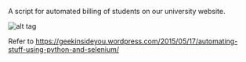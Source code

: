 A script for automated billing of students on our university website.

![alt tag](https://geekinsideyou.files.wordpress.com/2015/05/final.gif?w=660&h=325)

Refer to https://geekinsideyou.wordpress.com/2015/05/17/automating-stuff-using-python-and-selenium/
